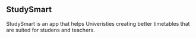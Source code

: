 ## StudySmart
StudySmart is an app that helps Univeristies creating better timetables that are suited for studens and teachers.